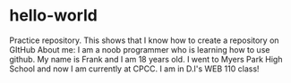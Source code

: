 # hello-world
Practice repository. This shows that I know how to create a repository on GItHub
About me: I am a noob programmer who is learning how to use github. My name is Frank and I am 18 years old. I went to Myers Park High School and now I am currently at CPCC. I am in D.I's WEB 110 class!
